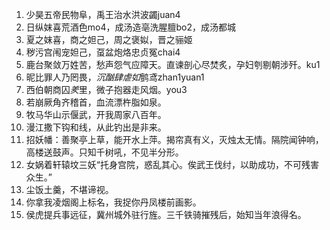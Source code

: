 1. 少昊五帝民物阜，禹王治水洪波蠲juan4
2. 日纵妺喜荒酒色mo4，成汤造亳洗腥膻bo2，成汤都城
3. 夏之妺喜，商之妲己，周之褒姒，晋之骊姬
4. 秽污宫闱宠妲己，虿盆炮烙忠贞冤chai4
5. 鹿台聚敛万姓苦，愁声怨气应障天。直谏剖心尽焚炙，孕妇刳剔朝涉歼。ku1
6. 昵比罪人乃罔畏，*沉酗肆虐如*鹯鸢zhan1yuan1
7. 西伯朝商囚*羑*里，微子抱器走风烟。you3
8. 若崩厥角齐稽首，血流漂杵脂如泉。
9. 牧马华山示偃武，开我周家八百年。
10. 漫江撒下钩和线，从此钓出是非来。
11. 招妖幡：善聚亭上草，能开水上萍。揭帘真有义，灭烛太无情。隔院闻钟响，高楼送鼓声。只知千树吼，不见半分形。
12. 女娲着轩辕坟三妖“托身宫院，惑乱其心。俟武王伐纣，以助成功，不可残害众生。”
13. 尘饭土羹，不堪谛视。
14. 你拿我凌烟阁上标名，我捉你丹凤楼前画影。
15. 侯虎提兵事远征，冀州城外驻行旌。三千铁骑摧残后，始知当年浪得名。

